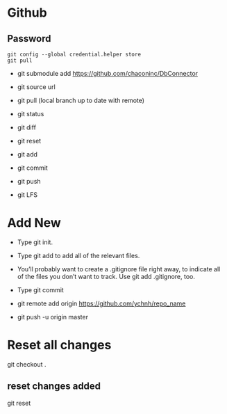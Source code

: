 # Github 
## Password
```
git config --global credential.helper store
git pull
```
- git submodule add https://github.com/chaconinc/DbConnector

- git source url
- git pull (local branch up to date with remote)
- git status


- git diff
- git reset

- git add
- git commit
- git push
- git LFS
# Add New
* Type git init.
* Type git add to add all of the relevant files.
* You’ll probably want to create a .gitignore file right away, to indicate all of the files you don’t want to track. Use git add .gitignore, too.
* Type git commit

* git remote add origin https://github.com/ychnh/repo_name
* git push -u origin master

# Reset all changes
git checkout .
## reset changes added
git reset
